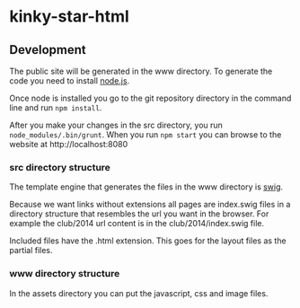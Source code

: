 kinky-star-html
===============

## Development

The public site will be generated in the www directory. To generate the code you need to install [node.js](http://nodejs.org).

Once node is installed you go to the git repository directory in the command line and run `npm install`.

After you make your changes in the src directory, you run `node_modules/.bin/grunt`. When you run `npm start` you can browse to the website at http://localhost:8080

### src directory structure

The template engine that generates the files in the www directory is [swig](https://paularmstrong.github.io/swig).

Because we want links without extensions all pages are index.swig files in a directory structure that resembles the url you want in the browser. For example the club/2014 url content is in the club/2014/index.swig file.

Included files have the .html extension. This goes for the layout files as the partial files.

### www directory structure

In the assets directory you can put the javascript, css and image files. 